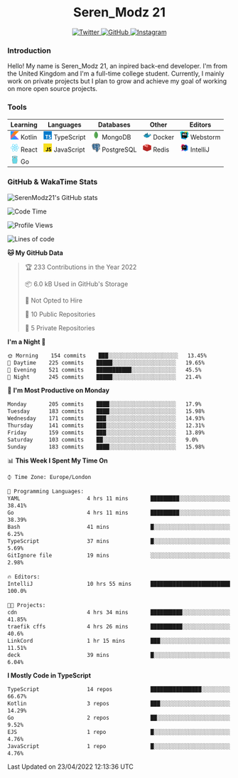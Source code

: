 <div align="center">
  <h1>Seren_Modz 21</h1>
  <a href="https://twitter.com/SerenModz21">
    <img alt="Twitter" src="https://img.shields.io/badge/twitter%20-%231DA1F2.svg?&style=for-the-badge&logo=Twitter&logoColor=white">
  </a>
  <a href="https://github.com/SerenModz21">
    <img alt="GitHub" src="https://img.shields.io/badge/github%20-%23121011.svg?&style=for-the-badge&logo=github&logoColor=white">
  </a>
  <a href="https://www.instagram.com/serenmodz21">
    <img alt="Instagram" src="https://img.shields.io/badge/instagram%20-%23E4405F.svg?&style=for-the-badge&logo=Instagram&logoColor=white">
  </a>
</div>

### Introduction

Hello! My name is Seren_Modz 21, an inpired back-end developer. I'm from the United Kingdom and I'm a full-time college student. Currently, I mainly work on private projects but I plan to grow and achieve my goal of working on more open source projects. 

### Tools

 **Learning**                                        | **Languages**                                               | **Databases**                                               | **Other**                                           | **Editors**                                                  
-----------------------------------------------------|-------------------------------------------------------------|-------------------------------------------------------------|-----------------------------------------------------|--------------------------------------------------------------
 <img width="19px" src="./assets/kotlin.svg"> Kotlin | <img width="19px" src="./assets/typescript.svg"> TypeScript | <img width="19px" src="./assets/mongodb.svg"> MongoDB       | <img width="19px" src="./assets/docker.svg"> Docker | <img width="19px" src="./assets/webstorm.svg"> Webstorm      
 <img width="19px" src="./assets/react.svg"> React   | <img width="19px" src="./assets/javascript.svg"> JavaScript | <img width="19px" src="./assets/postgresql.svg"> PostgreSQL | <img width="19px" src="./assets/redis.svg"> Redis   | <img width="19px" src="./assets/intellij-idea.svg"> IntelliJ
 <img width="19px" src="./assets/go.svg"> Go         |                                                             |                                                             |                                                     |                                                                                                               

### GitHub & WakaTime Stats

![SerenModz21's GitHub stats](https://github-readme-stats.vercel.app/api?username=SerenModz21&show_icons=true&theme=dark)

<!--START_SECTION:waka-->
![Code Time](http://img.shields.io/badge/Code%20Time-1%2C347%20hrs%2030%20mins-blue)

![Profile Views](http://img.shields.io/badge/Profile%20Views-14-blue)

![Lines of code](https://img.shields.io/badge/From%20Hello%20World%20I%27ve%20Written-6%20Thousand%20lines%20of%20code-blue)

**🐱 My GitHub Data** 

> 🏆 233 Contributions in the Year 2022
 > 
> 📦 6.0 kB Used in GitHub's Storage 
 > 
> 🚫 Not Opted to Hire
 > 
> 📜 10 Public Repositories 
 > 
> 🔑 5 Private Repositories  
 > 
**I'm a Night 🦉** 

```text
🌞 Morning    154 commits    ███░░░░░░░░░░░░░░░░░░░░░░   13.45% 
🌆 Daytime    225 commits    █████░░░░░░░░░░░░░░░░░░░░   19.65% 
🌃 Evening    521 commits    ███████████░░░░░░░░░░░░░░   45.5% 
🌙 Night      245 commits    █████░░░░░░░░░░░░░░░░░░░░   21.4%

```
📅 **I'm Most Productive on Monday** 

```text
Monday       205 commits    ████░░░░░░░░░░░░░░░░░░░░░   17.9% 
Tuesday      183 commits    ████░░░░░░░░░░░░░░░░░░░░░   15.98% 
Wednesday    171 commits    ███░░░░░░░░░░░░░░░░░░░░░░   14.93% 
Thursday     141 commits    ███░░░░░░░░░░░░░░░░░░░░░░   12.31% 
Friday       159 commits    ███░░░░░░░░░░░░░░░░░░░░░░   13.89% 
Saturday     103 commits    ██░░░░░░░░░░░░░░░░░░░░░░░   9.0% 
Sunday       183 commits    ████░░░░░░░░░░░░░░░░░░░░░   15.98%

```


📊 **This Week I Spent My Time On** 

```text
⌚︎ Time Zone: Europe/London

💬 Programming Languages: 
YAML                     4 hrs 11 mins       █████████░░░░░░░░░░░░░░░░   38.41% 
Go                       4 hrs 11 mins       █████████░░░░░░░░░░░░░░░░   38.39% 
Bash                     41 mins             █░░░░░░░░░░░░░░░░░░░░░░░░   6.25% 
TypeScript               37 mins             █░░░░░░░░░░░░░░░░░░░░░░░░   5.69% 
GitIgnore file           19 mins             ░░░░░░░░░░░░░░░░░░░░░░░░░   2.98%

🔥 Editors: 
IntelliJ                 10 hrs 55 mins      █████████████████████████   100.0%

🐱‍💻 Projects: 
cdn                      4 hrs 34 mins       ██████████░░░░░░░░░░░░░░░   41.85% 
traefik cffs             4 hrs 26 mins       ██████████░░░░░░░░░░░░░░░   40.6% 
LinkCord                 1 hr 15 mins        ███░░░░░░░░░░░░░░░░░░░░░░   11.51% 
deck                     39 mins             █░░░░░░░░░░░░░░░░░░░░░░░░   6.04%

```

**I Mostly Code in TypeScript** 

```text
TypeScript               14 repos            ████████████████░░░░░░░░░   66.67% 
Kotlin                   3 repos             ███░░░░░░░░░░░░░░░░░░░░░░   14.29% 
Go                       2 repos             ██░░░░░░░░░░░░░░░░░░░░░░░   9.52% 
EJS                      1 repo              █░░░░░░░░░░░░░░░░░░░░░░░░   4.76% 
JavaScript               1 repo              █░░░░░░░░░░░░░░░░░░░░░░░░   4.76%

```



 Last Updated on 23/04/2022 12:13:36 UTC
<!--END_SECTION:waka-->
